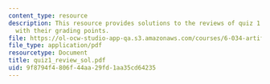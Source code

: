 ```yaml
---
content_type: resource
description: This resource provides solutions to the reviews of quiz 1 questions along
  with their grading points.
file: https://ol-ocw-studio-app-qa.s3.amazonaws.com/courses/6-034-artificial-intelligence-spring-2005/9f8794f4806f44aa29fd1aa35cd64235_quiz1_review_sol.pdf
file_type: application/pdf
resourcetype: Document
title: quiz1_review_sol.pdf
uid: 9f8794f4-806f-44aa-29fd-1aa35cd64235
---
```

